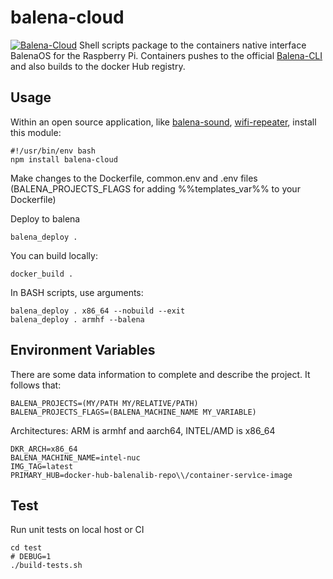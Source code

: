 # balena-cloud
[![Balena-Cloud](https://circleci.com/gh/b23prodtm/balena-cloud.svg?style=shield)](https://app.circleci.com/pipelines/github/b23prodtm/balena-cloud)
 Shell scripts package to the containers native interface BalenaOS for the Raspberry Pi.
 Containers pushes to the official [Balena-CLI](https://github.com/balena-io/balena-cli) and also builds to the docker Hub registry.

## Usage

Within an open source application, like  [balena-sound](https://github.com/balenalabs/balena-sound), [wifi-repeater](https://github.com/balenalabs-incubator/wifi-repeater), install this module:
```Shell
#!/usr/bin/env bash
npm install balena-cloud
```
Make changes to the Dockerfile, common.env and <arch>.env files (BALENA_PROJECTS_FLAGS for adding %%templates_var%% to your Dockerfile)

Deploy to balena

    balena_deploy .

You can build locally:

    docker_build .

In BASH scripts, use arguments:
```Console
balena_deploy . x86_64 --nobuild --exit
balena_deploy . armhf --balena
```
## Environment Variables
There are some data information to complete and describe the project.
It follows that:
```common.env
BALENA_PROJECTS=(MY/PATH MY/RELATIVE/PATH)
BALENA_PROJECTS_FLAGS=(BALENA_MACHINE_NAME MY_VARIABLE)
```
Architectures: ARM is armhf and aarch64, INTEL/AMD is x86_64
```x86_64.env
DKR_ARCH=x86_64
BALENA_MACHINE_NAME=intel-nuc
IMG_TAG=latest
PRIMARY_HUB=docker-hub-balenalib-repo\\/container-servìce-image
```
## Test
Run unit tests on local host or CI

    cd test
    # DEBUG=1
    ./build-tests.sh
